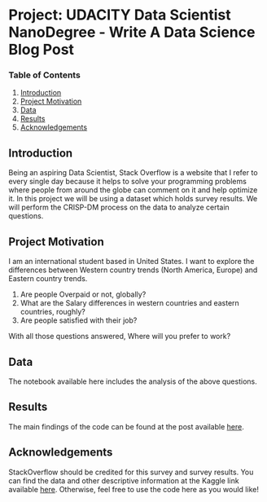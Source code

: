 # Project: UDACITY Data Scientist NanoDegree - Write A Data Science Blog Post


### Table of Contents

1. [Introduction](#Introduction)
2. [Project Motivation](#motivation)
3. [Data](#data)
4. [Results](#results)
5. [Acknowledgements](#Acknowledgements)

## Introduction <a name="Introduction"></a>

Being an aspiring Data Scientist, Stack Overflow is a website that I refer to every single day because it helps to solve your programming problems where people from around the globe can comment on it and help optimize it. In this project we will be using a dataset which holds survey results. We will perform the CRISP-DM process on the data to analyze certain questions.

## Project Motivation<a name="motivation"></a>

I am an international student based in United States. I want to explore the differences between Western country trends (North America, Europe) and Eastern country trends.

1) Are people Overpaid or not, globally?
2) What are the Salary differences in western countries and eastern countries, roughly?
3) Are people satisfied with their job?

With all those questions answered, Where will you prefer to work?


## Data <a name="data"></a>

The notebook available here includes the analysis of the above questions.  

## Results<a name="results"></a>

The main findings of the code can be found at the post available [here](https://medium.com/@patel.parth4496/writing-my-first-data-science-blog-17b9f8cd8d58?sk=0309d570b9fd623f366dc9aa257374d8).

## Acknowledgements<a name="Acknowledgements"></a>

StackOverflow should be credited for this survey and survey results. You can find  the data and other descriptive information at the Kaggle link available [here](https://www.kaggle.com/stackoverflow/so-survey-2017/data).  Otherwise, feel free to use the code here as you would like!

